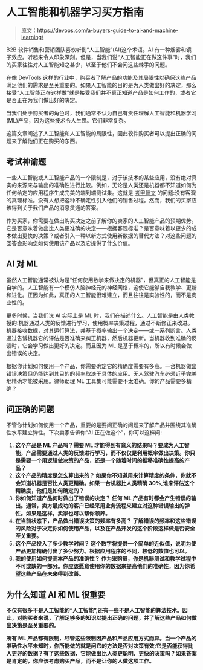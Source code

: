 # 人工智能和机器学习买方指南

> 原文：<https://devops.com/a-buyers-guide-to-ai-and-machine-learning/>

B2B 软件销售和营销团队喜欢听到“人工智能”(AI)这个术语。AI 有一种烟雾和镜子效应。听起来令人印象深刻。但是，当我们说“人工智能正在做这件事”时，我们的买家往往对人工智能知之甚少，以至于他们不会问这些棘手的问题。

在像 DevTools 这样的行业中，购买者了解产品的功能及其局限性以确保这些产品满足他们的需求是至关重要的。如果人工智能的目的是为人类做出好的决定，那么接受“人工智能正在这样做”就是接受我们并不真正知道产品是如何工作的，或者它是否正在为我们做出好的决定。

当我们处于购买者的角色时，我们通常不认为自己有责任理解人工智能和机器学习(ML)产品，因为这些技术令人生畏。它们非常复杂。

这篇文章阐述了人工智能和人工智能的局限性，因此软件购买者可以提出正确的问题来了解他们正在购买的东西。

## **考试神谕题**

一些人工智能或人工智能产品的一个限制是，对于该技术的某些应用，没有绝对真实的来源来与输出的准确性进行比较。例如，无论是人类还是机器都不知道如何为任何给定的应用程序生成完美的端到端测试集。这就是 [考甲骨文](https://en.wikipedia.org/wiki/Test_oracle) 的问题:没有客观的真理标准。没有人想把这种不确定性引入他们的销售过程。然而，我们的买家应该得到关于我们产品的消息灵通的答案。

作为买家，你需要在做出购买决定之前了解你的卖家的人工智能产品的预期优势。它是否意味着做出比人类更准确的决定——根据客观标准？是否意味着以更少的成本做出更快的决策？或者引入一种以新方式使用新数据的替代方法？对这些问题的回答会影响您如何使用该产品以及它提供了什么价值。

## **AI 对 ML**

虽然人工智能通常被认为是“任何使用数学来做决定的机器”，但真正的人工智能是自学的。人工智能有一个模仿人脑神经元的神经网络，这使它能够自我教学、更新和进化。正因为如此，真正的人工智能很难建立，而且往往是实验性的，而不是商业性的。

更多时候，当我们说 AI 实际上是 ML 时，我们在描述什么。人工智能是由人类教授的:机器通过人类的反馈进行学习，使用概率决策过程，通过不断修正来改进。机器接收数据，对其运行算法，并基于概率输出一个决定——或一系列断言。人类通过告诉机器它的评估是否准确来纠正机器，然后机器更新。当机器收到准确的反馈时，它会学习做出更好的决定。而且因为 ML 是基于概率的，所以有时候会做出错误的决定。

根据你计划如何使用一个产品，你需要确定它的精确度需要有多高。一台机器做出错误决策但仍能达到其目的的频率取决于具体的应用。无人驾驶汽车必须近乎完美地精确才能被采用。律师助理 ML 工具集可能需要不太准确。你的产品需要多精确？

## **问正确的问题**

不管你计划如何使用一个产品，重要的是要问正确的问题来了解产品并围绕其准确性水平建立弹性。下次卖家告诉你“AI 正在做这个”，你可以这样问:

1.  ****这个产品是 ML 产品吗？需要 ML 才能得到有意义的结果吗？要成为人工智能，产品需要通过人类的反馈进行学习，而不仅仅是利用概率做出决策。你只是需要一个用逻辑做决策的产品，还是一个随着时间的推移准确性提高的产品？****
2.  ****这个产品的精度是怎么算出来的？** 如果你不知道用来计算精度的条件，你就不会知道机器是否比人类更精确。如果一台机器比人类精确 30%,谁来评估这个精确度，他们是如何确定的？**
3.  **你如何知道产品何时做出了错误的决定？ 任何 ML 产品有时都会产生错误的输出。通常，卖方最成功的客户已经采用业务流程来建立对这种错误输出的弹性。如果是这样，卖家也可以帮你领养。**
4.  **在当前状态下，产品做出错误决策的频率有多高？ 了解错误的频率和这些错误的风险对于决定你如何使用产品，以及在产品开发的这个阶段这样做是否安全至关重要。**
5.  **这个产品投入了多少教学时间？ 这个数字将提供一个简单的近似值，说明为使产品更加精确付出了多少努力。根据应用程序的不同，较低的数值也可以。**
6.  ****我的使用如何提高本产品的准确性？** 作为采购员，你是机器测试和教学过程中不可或缺的一部分。你应该愿意使用你的数据来提高他们的准确性，因为你希望这些产品在未来得到改善。**

## ****为什么知道 AI 和 ML 很重要****

**不仅有很多不是人工智能的“人工智能”,还有一些不是人工智能的算法技术。因此，对购买者来说，了解足够多的知识以提出正确的问题，并了解这些产品如何做出决策是至关重要的。**

**所有 ML 产品都有限制，尽管这些限制因产品和产品应用方式而异。当一个产品的准确性水平未知时，你所能做的就是问它的方法是否对决策有效:它是否能获得比人更好的数据？有了这些数据，它能做出比人类更聪明、更快的决策吗？如果答案是肯定的，你应该考虑购买产品，而不是让你的人做这项工作。**